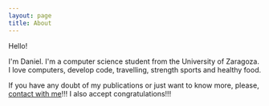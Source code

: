 ```yaml
---
layout: page
title: About
---
```


Hello!

I'm Daniel. I'm a computer science student from the University of Zaragoza. I love computers, develop code,
travelling, strength sports and healthy food.

If you have any doubt of my publications or just want to know more, please, <a href="mailto:danir94@gmail.com" target="_top">contact with me</a>!!! I also accept congratulations!!!

<div class="divider"></div>

<!-- Para aniadir en un futuro mas botones de redes sociales: https://github.com/janhuenermann/social-circles -->
<div style="text-align: center">
	<a class="icon-twitter social-button color" href="http://twitter.com/danirueda_94" target="_blank"></a>
	<a class="icon-github social-button color" href="https://github.com/danirueda" target="_blank"></a>
	<a class="icon-linkedin social-button color" href="https://www.linkedin.com/in/daniel-rueda-mac%C3%ADas-48b636154/" target="_blank"></a>
</div>


